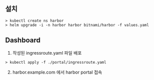 ## 설치

```
> kubectl create ns harbor
> helm upgrade -i -n harbor harbor bitnami/harbor -f values.yaml
```

## Dashboard

1. 작성된 ingressroute.yaml 파일 배포
```
> kubectl apply -f ./portal/ingressroute.yaml
```

2. harbor.example.com 에서 harbor portal 접속
